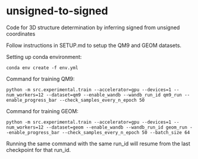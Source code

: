 # unsigned-to-signed
Code for 3D structure determination by inferring signed from unsigned coordinates


Follow instructions in SETUP.md to setup the QM9 and GEOM datasets.


Setting up conda environment:
```
conda env create -f env.yml
```

Command for training QM9:
```
python -m src.experimental.train --accelerator=gpu --devices=1 --num_workers=12 --dataset=qm9 --enable_wandb --wandb_run_id qm9_run --enable_progress_bar --check_samples_every_n_epoch 50
```

Command for training GEOM:
```
python -m src.experimental.train --accelerator=gpu --devices=1 --num_workers=12 --dataset=geom --enable_wandb --wandb_run_id geom_run --enable_progress_bar --check_samples_every_n_epoch 50 --batch_size 64
```

Running the same command with the same run_id will resume from the last checkpoint for that run_id.

